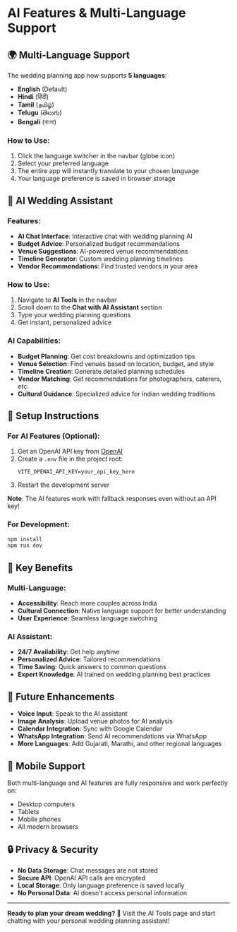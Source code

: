 # AI Features & Multi-Language Support

## 🌍 Multi-Language Support

The wedding planning app now supports **5 languages**:

- **English** (Default)
- **Hindi** (हिंदी)
- **Tamil** (தமிழ்)
- **Telugu** (తెలుగు)
- **Bengali** (বাংলা)

### How to Use:
1. Click the language switcher in the navbar (globe icon)
2. Select your preferred language
3. The entire app will instantly translate to your chosen language
4. Your language preference is saved in browser storage

## 🤖 AI Wedding Assistant

### Features:
- **AI Chat Interface**: Interactive chat with wedding planning AI
- **Budget Advice**: Personalized budget recommendations
- **Venue Suggestions**: AI-powered venue recommendations
- **Timeline Generator**: Custom wedding planning timelines
- **Vendor Recommendations**: Find trusted vendors in your area

### How to Use:
1. Navigate to **AI Tools** in the navbar
2. Scroll down to the **Chat with AI Assistant** section
3. Type your wedding planning questions
4. Get instant, personalized advice

### AI Capabilities:
- **Budget Planning**: Get cost breakdowns and optimization tips
- **Venue Selection**: Find venues based on location, budget, and style
- **Timeline Creation**: Generate detailed planning schedules
- **Vendor Matching**: Get recommendations for photographers, caterers, etc.
- **Cultural Guidance**: Specialized advice for Indian wedding traditions

## 🔧 Setup Instructions

### For AI Features (Optional):
1. Get an OpenAI API key from [OpenAI](https://platform.openai.com/)
2. Create a `.env` file in the project root:
   ```
   VITE_OPENAI_API_KEY=your_api_key_here
   ```
3. Restart the development server

**Note**: The AI features work with fallback responses even without an API key!

### For Development:
```bash
npm install
npm run dev
```

## 🎯 Key Benefits

### Multi-Language:
- **Accessibility**: Reach more couples across India
- **Cultural Connection**: Native language support for better understanding
- **User Experience**: Seamless language switching

### AI Assistant:
- **24/7 Availability**: Get help anytime
- **Personalized Advice**: Tailored recommendations
- **Time Saving**: Quick answers to common questions
- **Expert Knowledge**: AI trained on wedding planning best practices

## 🚀 Future Enhancements

- **Voice Input**: Speak to the AI assistant
- **Image Analysis**: Upload venue photos for AI analysis
- **Calendar Integration**: Sync with Google Calendar
- **WhatsApp Integration**: Send AI recommendations via WhatsApp
- **More Languages**: Add Gujarati, Marathi, and other regional languages

## 📱 Mobile Support

Both multi-language and AI features are fully responsive and work perfectly on:
- Desktop computers
- Tablets
- Mobile phones
- All modern browsers

## 🔒 Privacy & Security

- **No Data Storage**: Chat messages are not stored
- **Secure API**: OpenAI API calls are encrypted
- **Local Storage**: Only language preference is saved locally
- **No Personal Data**: AI doesn't access personal information

---

**Ready to plan your dream wedding?** 🎉
Visit the AI Tools page and start chatting with your personal wedding planning assistant!
